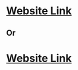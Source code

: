 # [Website Link](https://articles-website-production.up.railway.app/)
##                                   Or
# [Website Link](https://articles-website-gas2.onrender.com/)

